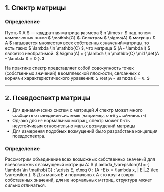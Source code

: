 ## 1. Спектр матрицы

### Определение
Пусть $ A $ — квадратная матрица размера $ n \times n $ над полем комплексных чисел $ \mathbb{C} $. Спектром $ \sigma(A) $ матрицы $ A $ называется множество всех собственных значений матрицы, то есть таких $ \lambda \in \mathbb{C} $, что матрица $ (A - \lambda I) $ является необратимой:
$
\sigma(A) = \{ \lambda \in \mathbb{C} \mid \det(A - \lambda I) = 0 \}.
$

На практике спектр представляет собой совокупность точек (собственных значений) в комплексной плоскости, связанных с корнями характеристического уравнения:
$
\det(A - \lambda I) = 0.
$

---

## 2. Псевдоспектр матрицы
- Для динамических систем с матрицей 𝐴 спектр может много сообщить о поведении системы (например, о её устойчивости)
- Однако для не нормальных матриц, спектр может быть неустойчивым относительно малых возмущений матрицы
- Для измерения подобных возмущений было разработана концепция псевдоспектра.

  
### Определение
Рассмотрим объединение всех возможных собственных значений для всевозможных возмущений матрицы A:
$
\Lambda_\varepsilon(A) = \{ \lambda \in \mathbb{C} : \exists E, x\neq 0 :  (A +E)x = \lambda x, \| E \|_2 \leq \varepsilon \}.
$
Для малых E и нормальных A это круги вокруг собственных значений, для не нормальных матриц, структура может сильно отличаться.